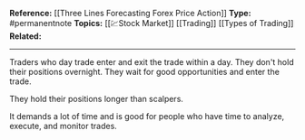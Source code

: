 
**Reference:** [[Three Lines Forecasting Forex Price Action]]
**Type:** #permanentnote 
**Topics:** [[💹Stock Market]] [[Trading]] [[Types of Trading]]
**Related:**

----
Traders who day trade enter and exit the trade within a day. They don't hold their positions overnight. They wait for good opportunities and enter  the trade.

They hold their positions longer than scalpers. 

It demands a lot of time and is good for people who have time to analyze, execute, and monitor trades.

